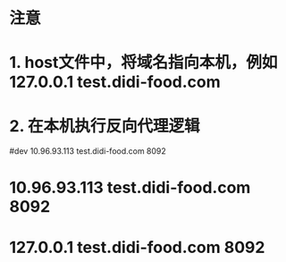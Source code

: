# 注意
# 1. host文件中，将域名指向本机，例如 127.0.0.1 test.didi-food.com
# 2. 在本机执行反向代理逻辑


#dev
10.96.93.113 test.didi-food.com 8092
# 10.96.93.113 test.didi-food.com 8092
# 127.0.0.1 test.didi-food.com 8092
